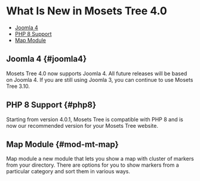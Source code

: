 # What Is New in Mosets Tree 4.0

- [Joomla 4]({{version}}/what-is-new#joomla4)
- [PHP 8 Support]({{version}}/what-is-new#php8)
- [Map Module]({{version}}/what-is-new#mod-mt-map)

## Joomla 4 {#joomla4}
Mosets Tree 4.0 now supports Joomla 4. All future releases will be based on Joomla 4. If you are still using Joomla 3, you can continue to use Mosets Tree 3.10.

## PHP 8 Support {#php8}
Starting from version 4.0.1, Mosets Tree is compatible with PHP 8 and is now our recommended version for your Mosets Tree website. 

## Map Module {#mod-mt-map}
Map module a new module that lets you show a map with cluster of markers from your directory. There are options for you to show markers from a particular category and sort them in various ways.

